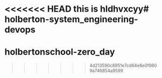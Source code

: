 <<<<<<< HEAD
this is hldhvxcyy# holberton-system_engineering-devops
=======
# holbertonschool-zero_day
>>>>>>> 4d213590c8951e7cd64e8e0f9809a746854a9599
